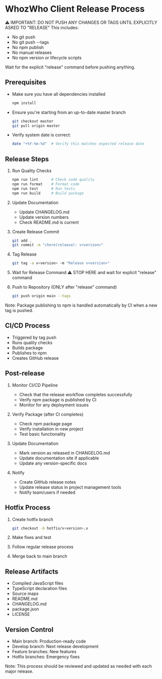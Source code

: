 # WhozWho Client Release Process

⚠️ IMPORTANT: DO NOT PUSH ANY CHANGES OR TAGS UNTIL EXPLICITLY ASKED TO "RELEASE"
This includes:
- No git push
- No git push --tags
- No npm publish
- No manual releases
- No npm version or lifecycle scripts

Wait for the explicit "release" command before pushing anything.

## Prerequisites
- Make sure you have all dependencies installed
  ```bash
  npm install
  ```
- Ensure you're starting from an up-to-date master branch
  ```bash
  git checkout master
  git pull origin master
  ```
- Verify system date is correct:
  ```bash
  date "+%Y-%m-%d"  # Verify this matches expected release date
  ```

## Release Steps
1. Run Quality Checks
   ```bash
   npm run lint      # Check code quality
   npm run format    # Format code
   npm run test      # Run tests
   npm run build     # Build package
   ```

2. Update Documentation
   - Update CHANGELOG.md
   - Update version numbers
   - Check README.md is current

3. Create Release Commit
   ```bash
   git add .
   git commit -m "chore(release): v<version>"
   ```

4. Tag Release
   ```bash
   git tag -a v<version> -m "Release v<version>"
   ```

5. Wait for Release Command
   ⚠️ STOP HERE and wait for explicit "release" command

6. Push to Repository (ONLY after "release" command)
   ```bash
   git push origin main --tags
   ```

Note: Package publishing to npm is handled automatically by CI when a new tag is pushed.

## CI/CD Process
- Triggered by tag push
- Runs quality checks
- Builds package
- Publishes to npm
- Creates GitHub release

## Post-release
1. Monitor CI/CD Pipeline
   - Check that the release workflow completes successfully
   - Verify npm package is published by CI
   - Monitor for any deployment issues

2. Verify Package (after CI completes)
   - Check npm package page
   - Verify installation in new project
   - Test basic functionality

3. Update Documentation
   - Mark version as released in CHANGELOG.md
   - Update documentation site if applicable
   - Update any version-specific docs

4. Notify
   - Create GitHub release notes
   - Update release status in project management tools
   - Notify team/users if needed

## Hotfix Process
1. Create hotfix branch
   ```bash
   git checkout -b hotfix/v<version>.x
   ```

2. Make fixes and test
3. Follow regular release process
4. Merge back to main branch

## Release Artifacts
- Compiled JavaScript files
- TypeScript declaration files
- Source maps
- README.md
- CHANGELOG.md
- package.json
- LICENSE

## Version Control
- Main branch: Production-ready code
- Develop branch: Next release development
- Feature branches: New features
- Hotfix branches: Emergency fixes

Note: This process should be reviewed and updated as needed with each major release. 